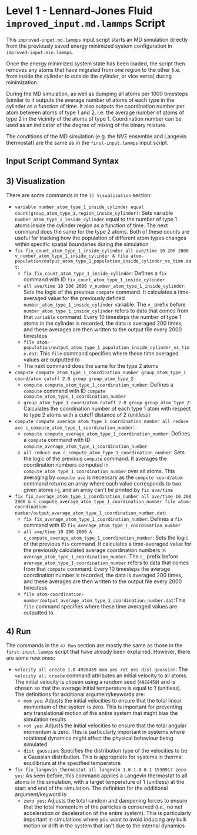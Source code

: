 # Level 1 - Lennard-Jones Fluid `improved_input.md.lammps` Script

This `improved-input.md.lammps` input script starts an MD simulation directly from the previously saved energy minimized system configuration in `improved-input.min.lammps`.

Once the energy minimized system state has been loaded, the script then removes any atoms that have migrated from one region to the other (i.e. from inside the cylinder to outside the cylinder, or vice versa) during minimization. 

During the MD simulation, as well as dumping all atoms per 1000 timesteps (similar to  it outputs the average number of atoms of each type in the cylinder as a function of time. It also outputs the coordination number per atom between atoms of type 1 and 2, i.e. the average number of atoms of type 2 in the vicinity of the atoms of type 1. Coordination number can be used as an indicator of the degree of mixing of the binary mixture. 

The conditions of the MD simulation (e.g. the NVE ensemble and Langevin thermostat) are the same as in the `first-input.lammps` input script.

## Input Script Command Syntax

## 3) Visualization

There are some commands in the `3) Visualization` section:
* `variable number_atom_type_1_inside_cylinder equal count(group_atom_type_1,region_inside_cylinder)`: Sets variable `number_atom_type_1_inside_cylinder` equal to the number of type 1 atoms inside the cylinder region as a function of time. The next command does the same for the type 2 atoms. Both of these counts are useful for tracking how the population of different atom types changes within specific spatial boundaries during the simulation
* `fix fix_count_atom_type_1_inside_cylinder all ave/time 10 200 2000 v_number_atom_type_1_inside_cylinder &
    file atom-population/output_atom_type_1_population_inside_cylinder_vs_time.dat`: 
  * `fix fix_count_atom_type_1_inside_cylinder`: Defines a `fix` command with ID `fix_count_atom_type_1_inside_cylinder`
  * `all ave/time 10 200 2000 v_number_atom_type_1_inside_cylinder`: Sets the logic of the previous `compute` command. It calculates a time-averaged value for the previously defined `number_atom_type_1_inside_cylinder` variable. The `v_` prefix before `number_atom_type_1_inside_cylinder` refers to data that comes from that `variable` command. Every 10 timesteps the number of type 1 atoms in the cylinder is recorded, the data is averaged 200 times, and these averages are then written to the output file every 2000 timesteps
  * `file atom-population/output_atom_type_1_population_inside_cylinder_vs_time.dat`: This `file` command specifies where these time averaged values are outputted to
  * The next command does the same for the type 2 atoms
* `compute compute_atom_type_1_coordination_number group_atom_type_1 coord/atom cutoff 2.0 group group_atom_type_2`:
  * `compute compute_atom_type_1_coordination_number`: Defines a `compute` command with ID ``compute compute_atom_type_1_coordination_number``
  * `group_atom_type_1 coord/atom cutoff 2.0 group group_atom_type_2`: Calculates the coordination number of each type 1 atom with respect to type 2 atoms with a cutoff distance of 2 (unitless)
* `compute compute_average_atom_type_1_coordination_number all reduce ave c_compute_atom_type_1_coordination_number`:
  * `compute compute_average_atom_type_1_coordination_number`: Defines a `compute` command with ID `compute_average_atom_type_1_coordination_number`
  * `all reduce ave c_compute_atom_type_1_coordination_number`: Sets the logic of the previous `compute` command. It averages the coordination numbers computed in `compute_atom_type_1_coordination_number` over all atoms. This averaging by `compute ave` is necessary as the `compute coord/atom` command returns an array where each value corresponds to two given atoms i-j, and an array can’t be printed by `fix ave/time`
* `fix fix_average_atom_type_1_coordination_number all ave/time 10 200 2000 &
    c_compute_average_atom_type_1_coordination_number file atom-coordination-number/output_average_atom_type_1_coordination_number.dat`:
  * `fix fix_average_atom_type_1_coordination_number`: Defines a `fix` command with ID `fix_average_atom_type_1_coordination_number`
  * `all ave/time 10 200 2000 & c_compute_average_atom_type_1_coordination_number`: Sets the logic of the previous `fix` command. It calculates a time-averaged value for the previously calculated average coordination numbers in `average_atom_type_1_coordination_number`. The `c_` prefix before `average_atom_type_1_coordination_number` refers to data that comes from that `compute` command. Every 10 timesteps the average coordination number is recorded, the data is averaged 200 times, and these averages are then written to the output file every 2000 timesteps
  * `file atom-coordination-number/output_average_atom_type_1_coordination_number.dat`:This `file` command specifies where these time averaged values are outputted to

## 4) Run
The commands in the `4) Run` section are mostly the same as those in the `first-input.lammps` script that have already been explained. However, there are some new ones:
* `velocity all create 1.0 4928459 mom yes rot yes dist gaussian`: The `velocity all create` command attributes an initial velocity to all atoms. The initial velocity is chosen using a random seed (`4928459`) and is chosen so that the average initial temperature is equal to 1 (unitless). The definitions for additional argument/keywords are:
  * `mom yes`: Adjusts the initial velocities to ensure that the total linear momentum of the system is zero. This is important for preventing any translational motion of the entire system that might bias the simulation results
  * `rot yes`: Adjusts the initial velocities to ensure that the total angular momentum is zero. This is particularly important in systems where rotational dynamics might affect the physical behaviour being simulated
  * `dist gaussian`: Specifies the distribution type of the velocities to be a Gaussian distribution. This is appropriate for systems in thermal equilibrium at the specified temperature
* `fix fix_langevin_thermostat all langevin 1.0 1.0 0.1 1530917 zero yes`: As seen before, this command applies a Langevin thermostat to all atoms in the simulation, with a target temperature of 1 (unitless) at the start and end of the simulation. The definition for the additional argument/keyword is:
  * `zero yes`: Adjusts the total random and dampening forces to ensure that the total momentum of the particles is conserved (i.e., no net acceleration or deceleration of the entire system). This is particularly important in simulations where you want to avoid inducing any bulk motion or drift in the system that isn't due to the internal dynamics 